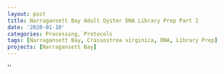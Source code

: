 ```yaml
---
layout: post
title: Narragansett Bay Adult Oyster DNA Library Prep Part 2
date: '2020-01-10'
categories: Processing, Protocols
tags: [Narragansett Bay, Crassostrea virginica, DNA, Library Prep]
projects: [Narragansett Bay]
---
```



''



